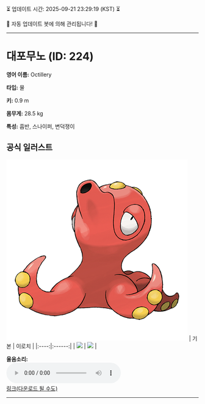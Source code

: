
⏳ 업데이트 시간: 2025-09-21 23:29:19 (KST) ⏳

🤖 자동 업데이트 봇에 의해 관리됩니다! 🤖

---

# 대포무노 (ID: 224)
**영어 이름:** Octillery

**타입:** 물

**키:** 0.9 m

**몸무게:** 28.5 kg

**특성:** 흡반, 스나이퍼, 변덕쟁이

## 공식 일러스트
![](https://raw.githubusercontent.com/PokeAPI/sprites/master/sprites/pokemon/other/official-artwork/224.png)
| 기본 | 이로치 |
|:----:|:------:|
| <img src="http://play.pokemonshowdown.com/sprites/ani/octillery.gif" width="200"> | <img src="http://play.pokemonshowdown.com/sprites/ani-shiny/octillery.gif" width="200"> |

**울음소리:**<br><audio controls src="https://raw.githubusercontent.com/PokeAPI/cries/main/cries/pokemon/latest/224.ogg"></audio><br> [링크(다운로드 될 수도)](https://raw.githubusercontent.com/PokeAPI/cries/main/cries/pokemon/latest/224.ogg)


---
